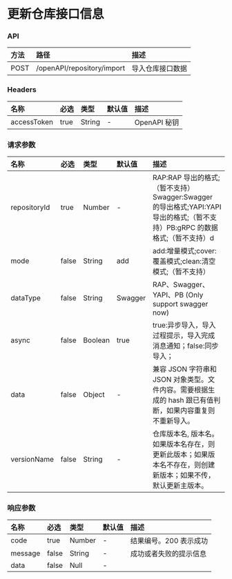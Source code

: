 # 更新仓库接口信息

### API

| 方法 | 路径                           | 描述             |
| :--- | :----------------------------- | :--------------- |
| POST | /openAPI/repository/import | 导入仓库接口数据 |

### Headers

| 名称        | 必选 | 类型   | 默认值 | 描述         |
| :---------- | :--- | :----- | :----- | :----------- |
| accessToken | true | String |   -    | OpenAPI 秘钥 |

### 请求参数

| 名称 | 必选 | 类型 | 默认值 | 描述 |
| :-- | :-- | :-- | :-- | :-- |
| repositoryId | true | Number | - | RAP:RAP 导出的格式;（暂不支持）Swagger:Swagger 的导出格式;YAPI:YAPI 导出的格式;（暂不支持）PB:gRPC 的数据格式;（暂不支持）d |
| mode | false | String | add | add:增量模式;cover:覆盖模式;clean:清空模式;（暂不支持） |
| dataType | false | String | Swagger | RAP、Swagger、YAPI、PB (Only support swagger now) |
| async | false | Boolean | true | true:异步导入，导入过程提示，导入完成消息通知；false:同步导入； |
| data | false | Object | - | 兼容 JSON 字符串和 JSON 对象类型。文件内容。需要根据生成的 hash 跟已有值判断，如果内容重复则不重新导入。 |
| versionName | false | String | - | 仓库版本名, 版本名。如果版本名存在，则更新此版本；如果版本名不存在，则创建新版本；如果不传，默认更新主版本。 |

### 响应参数

| 名称    | 必选  | 类型   | 默认值 | 描述                   |
| :------ | :---- | :----- | :----- | :--------------------- |
| code    | true  | Number |    -   | 结果编号。200 表示成功 |
| message | false | String |    -   | 成功或者失败的提示信息 |
| data    | false | Null   |    -   |                        |
